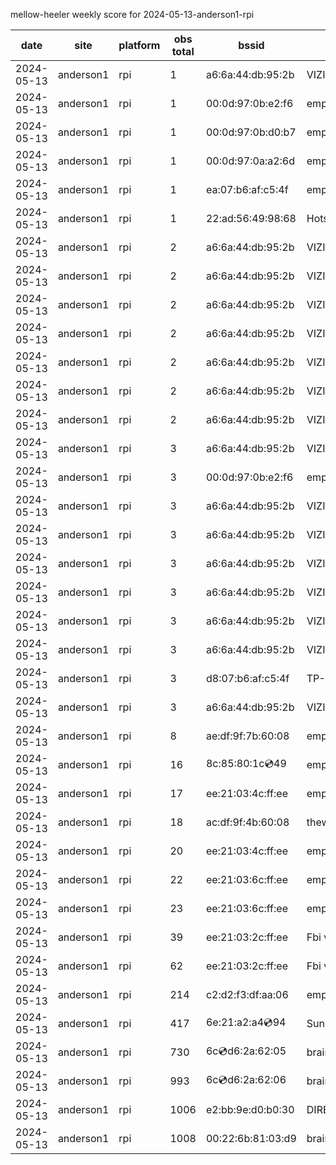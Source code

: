 mellow-heeler weekly score for 2024-05-13-anderson1-rpi

|date|site|platform|obs total|bssid|ssid|lat|lng|
|--|--|--|--|--|--|--|--|
|2024-05-13|anderson1|rpi|1|a6:6a:44:db:95:2b|VIZIOCastAudio4307|40.41746|-122.24048|
|2024-05-13|anderson1|rpi|1|00:0d:97:0b:e2:f6|empty_ssid|40.41746|-122.24048|
|2024-05-13|anderson1|rpi|1|00:0d:97:0b:d0:b7|empty_ssid|40.41746|-122.24048|
|2024-05-13|anderson1|rpi|1|00:0d:97:0a:a2:6d|empty_ssid|40.41746|-122.24048|
|2024-05-13|anderson1|rpi|1|ea:07:b6:af:c5:4f|empty_ssid|40.41746|-122.24048|
|2024-05-13|anderson1|rpi|1|22:ad:56:49:98:68|Hotspot9868|40.41746|-122.24048|
|2024-05-13|anderson1|rpi|2|a6:6a:44:db:95:2b|VIZIOCastAudio9014|40.41746|-122.24048|
|2024-05-13|anderson1|rpi|2|a6:6a:44:db:95:2b|VIZIOCastAudio8261|40.41746|-122.24048|
|2024-05-13|anderson1|rpi|2|a6:6a:44:db:95:2b|VIZIOCastAudio1048|40.41746|-122.24048|
|2024-05-13|anderson1|rpi|2|a6:6a:44:db:95:2b|VIZIOCastAudio6726|40.41746|-122.24048|
|2024-05-13|anderson1|rpi|2|a6:6a:44:db:95:2b|VIZIOCastAudio9201|40.41746|-122.24048|
|2024-05-13|anderson1|rpi|2|a6:6a:44:db:95:2b|VIZIOCastAudio7145|40.41746|-122.24048|
|2024-05-13|anderson1|rpi|2|a6:6a:44:db:95:2b|VIZIOCastAudio6213|40.41746|-122.24048|
|2024-05-13|anderson1|rpi|3|a6:6a:44:db:95:2b|VIZIOCastAudio1795|40.41746|-122.24048|
|2024-05-13|anderson1|rpi|3|00:0d:97:0b:e2:f6|empty_ssid|40.41746|-122.24048|
|2024-05-13|anderson1|rpi|3|a6:6a:44:db:95:2b|VIZIOCastAudio8529|40.41746|-122.24048|
|2024-05-13|anderson1|rpi|3|a6:6a:44:db:95:2b|VIZIOCastAudio7127|40.41746|-122.24048|
|2024-05-13|anderson1|rpi|3|a6:6a:44:db:95:2b|VIZIOCastAudio1516|40.41746|-122.24048|
|2024-05-13|anderson1|rpi|3|a6:6a:44:db:95:2b|VIZIOCastAudio8030|40.41746|-122.24048|
|2024-05-13|anderson1|rpi|3|a6:6a:44:db:95:2b|VIZIOCastAudio7024|40.41746|-122.24048|
|2024-05-13|anderson1|rpi|3|a6:6a:44:db:95:2b|VIZIOCastAudio3217|40.41746|-122.24048|
|2024-05-13|anderson1|rpi|3|d8:07:b6:af:c5:4f|TP-Link_C54F|40.41746|-122.24048|
|2024-05-13|anderson1|rpi|3|a6:6a:44:db:95:2b|VIZIOCastAudio3342|40.41746|-122.24048|
|2024-05-13|anderson1|rpi|8|ae:df:9f:7b:60:08|empty_ssid|40.41746|-122.24048|
|2024-05-13|anderson1|rpi|16|8c:85:80:1c:cd:49|empty_ssid|40.41746|-122.24048|
|2024-05-13|anderson1|rpi|17|ee:21:03:4c:ff:ee|empty_ssid|40.41746|-122.24048|
|2024-05-13|anderson1|rpi|18|ac:df:9f:4b:60:08|theweef|40.41746|-122.24048|
|2024-05-13|anderson1|rpi|20|ee:21:03:4c:ff:ee|empty_ssid|40.41746|-122.24048|
|2024-05-13|anderson1|rpi|22|ee:21:03:6c:ff:ee|empty_ssid|40.41746|-122.24048|
|2024-05-13|anderson1|rpi|23|ee:21:03:6c:ff:ee|empty_ssid|40.41746|-122.24048|
|2024-05-13|anderson1|rpi|39|ee:21:03:2c:ff:ee|Fbi van 13|40.41746|-122.24048|
|2024-05-13|anderson1|rpi|62|ee:21:03:2c:ff:ee|Fbi van 13|40.41746|-122.24048|
|2024-05-13|anderson1|rpi|214|c2:d2:f3:df:aa:06|empty_ssid|40.41746|-122.24048|
|2024-05-13|anderson1|rpi|417|6e:21:a2:a4:cd:94|SunPower21450|40.41746|-122.24048|
|2024-05-13|anderson1|rpi|730|6c:cd:d6:2a:62:05|braingang2_5GEXT|40.41746|-122.24048|
|2024-05-13|anderson1|rpi|993|6c:cd:d6:2a:62:06|braingang2_2GEXT|40.41746|-122.24048|
|2024-05-13|anderson1|rpi|1006|e2:bb:9e:d0:b0:30|DIRECT-9ED03030|40.41746|-122.24048|
|2024-05-13|anderson1|rpi|1008|00:22:6b:81:03:d9|braingang2|40.41746|-122.24048|
